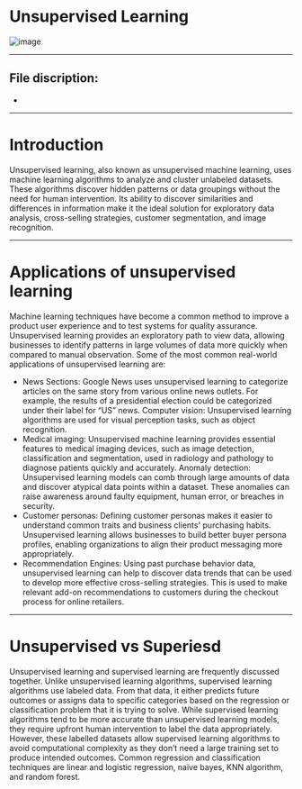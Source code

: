 # Unsupervised Learning

![image](https://miro.medium.com/max/960/1*31iqrQyCqIuuGPLUK_BjMQ.png)

---
## File discription:
* 







---
# Introduction
Unsupervised learning, also known as unsupervised machine learning, uses machine learning algorithms to analyze and cluster unlabeled datasets. These algorithms discover hidden patterns or data groupings without the need for human intervention. Its ability to discover similarities and differences in information make it the ideal solution for exploratory data analysis, cross-selling strategies, customer segmentation, and image recognition.

---
# Applications of unsupervised learning
Machine learning techniques have become a common method to improve a product user experience and to test systems for quality assurance. Unsupervised learning provides an exploratory path to view data, allowing businesses to identify patterns in large volumes of data more quickly when compared to manual observation. Some of the most common real-world applications of unsupervised learning are:

* News Sections: Google News uses unsupervised learning to categorize articles on the same story from various online news outlets. For example, the results of a presidential election could be categorized under their label for “US” news.
Computer vision: Unsupervised learning algorithms are used for visual perception tasks, such as object recognition.  
* Medical imaging: Unsupervised machine learning provides essential features to medical imaging devices, such as image detection, classification and segmentation, used in radiology and pathology to diagnose patients quickly and accurately.
Anomaly detection: Unsupervised learning models can comb through large amounts of data and discover atypical data points within a dataset. These anomalies can raise awareness around faulty equipment, human error, or breaches in security.
* Customer personas: Defining customer personas makes it easier to understand common traits and business clients' purchasing habits. Unsupervised learning allows businesses to build better buyer persona profiles, enabling organizations to align their product messaging more appropriately.
* Recommendation Engines: Using past purchase behavior data, unsupervised learning can help to discover data trends that can be used to develop more effective cross-selling strategies. This is used to make relevant add-on recommendations to customers during the checkout process for online retailers.

---
# Unsupervised vs Superiesd
Unsupervised learning and supervised learning are frequently discussed together. Unlike unsupervised learning algorithms, supervised learning algorithms use labeled data. From that data, it either predicts future outcomes or assigns data to specific categories based on the regression or classification problem that it is trying to solve. While supervised learning algorithms tend to be more accurate than unsupervised learning models, they require upfront human intervention to label the data appropriately. However, these labelled datasets allow supervised learning algorithms to avoid computational complexity as they don’t need a large training set to produce intended outcomes. Common regression and classification techniques are linear and logistic regression, naïve bayes, KNN algorithm, and random forest.
